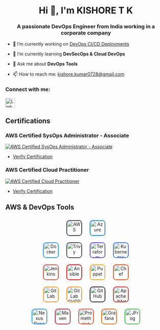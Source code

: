 <h1 align="center">Hi 👋, I'm KISHORE T K</h1>
<h3 align="center">A passionate DevOps Engineer from India working in a corporate company</h3>

- 🔭 I’m currently working on [DevOps CI/CD Deployments](https://github.com/kishoretk12)

- 🌱 I’m currently learning **DevSecOps & Cloud DevOps**

- 💬 Ask me about **DevOps Tools**

- 📫 How to reach me: [kishore.kumar0728@gmail.com](mailto:kishore.kumar0728@gmail.com)

<h3 align="left">Connect with me:</h3>
<p align="left">
  <a href="https://linkedin.com/in/kishore-tk" target="_blank"><img src="https://img.shields.io/badge/LinkedIn-0077B5?style=for-the-badge&logo=linkedin&logoColor=white" alt="LinkedIn" height="30" /></a>
</p>

## Certifications

### AWS Certified SysOps Administrator - Associate
[![AWS Certified SysOps Administrator - Associate](https://img.shields.io/badge/AWS%20Certified-SysOps%20Administrator-FF9900?style=for-the-badge&logo=amazon-aws&logoColor=white)](https://www.credly.com/badges/1853ae62-e0eb-4066-9a57-e3cd20978413/public_url)
- [Verify Certification](https://www.credly.com/badges/1853ae62-e0eb-4066-9a57-e3cd20978413/public_url)

### AWS Certified Cloud Practitioner
[![AWS Certified Cloud Practitioner](https://img.shields.io/badge/AWS%20Certified-Cloud%20Practitioner-FF9900?style=for-the-badge&logo=amazon-aws&logoColor=white)](https://www.credly.com/badges/6c50635f-103d-42cd-b60a-cf25877bedd8/linked_in_profile)
- [Verify Certification](https://www.credly.com/badges/6c50635f-103d-42cd-b60a-cf25877bedd8/linked_in_profile)


## AWS & DevOps Tools  

<div align="center">  
  <a href="https://aws.amazon.com/" target="_blank"><img style="margin: 10px; border: 2px solid #232F3E; border-radius: 10px;" src="https://img.shields.io/badge/AWS-232F3E?style=for-the-badge&logo=amazon-aws&logoColor=white" alt="AWS" height="45" /></a>  
  <a href="https://azure.microsoft.com/en-in/" target="_blank"><img style="margin: 10px; border: 2px solid #0089D6; border-radius: 10px;" src="https://img.shields.io/badge/Azure-0089D6?style=for-the-badge&logo=microsoft-azure&logoColor=white" alt="Azure" height="45" /></a>  
</div>

<div align="center">  
  <a href="https://www.docker.com/" target="_blank"><img style="margin: 10px; border: 2px solid #2496ED; border-radius: 10px;" src="https://img.shields.io/badge/Docker-2496ED?style=for-the-badge&logo=docker&logoColor=white" alt="Docker" height="45" /></a>  
  <a href="https://aquasecurity.github.io/trivy/" target="_blank"><img style="margin: 10px; border: 2px solid #383838; border-radius: 10px;" src="https://img.shields.io/badge/Trivy-383838?style=for-the-badge&logo=docker&logoColor=white" alt="Trivy" height="45" /></a>  
  <a href="https://www.terraform.io/" target="_blank"><img style="margin: 10px; border: 2px solid #623CE4; border-radius: 10px;" src="https://img.shields.io/badge/Terraform-623CE4?style=for-the-badge&logo=terraform&logoColor=white" alt="Terraform" height="45" /></a>  
  <a href="https://kubernetes.io/" target="_blank"><img style="margin: 10px; border: 2px solid #326CE5; border-radius: 10px;" src="https://img.shields.io/badge/Kubernetes-326CE5?style=for-the-badge&logo=kubernetes&logoColor=white" alt="Kubernetes" height="45" /></a>  
</div>

<div align="center">  
  <a href="https://www.jenkins.io/" target="_blank"><img style="margin: 10px; border: 2px solid #D24939; border-radius: 10px;" src="https://img.shields.io/badge/Jenkins-D24939?style=for-the-badge&logo=jenkins&logoColor=white" alt="Jenkins" height="45" /></a>  
  <a href="https://www.ansible.com/" target="_blank"><img style="margin: 10px; border: 2px solid #EE0000; border-radius: 10px;" src="https://img.shields.io/badge/Ansible-EE0000?style=for-the-badge&logo=ansible&logoColor=white" alt="Ansible" height="45" /></a>  
  <a href="https://www.puppet.com/" target="_blank"><img style="margin: 10px; border: 2px solid #FFAE1A; border-radius: 10px;" src="https://img.shields.io/badge/Puppet-FFAE1A?style=for-the-badge&logo=puppet&logoColor=white" alt="Puppet" height="45" /></a>  
  <a href="https://www.chef.io/" target="_blank"><img style="margin: 10px; border: 2px solid #FF4500; border-radius: 10px;" src="https://img.shields.io/badge/Chef-FF4500?style=for-the-badge&logo=chef&logoColor=white" alt="Chef" height="45" /></a>  
</div>

<div align="center">  
  <a href="https://www.gitlab.com/" target="_blank"><img style="margin: 10px; border: 2px solid #FCA121; border-radius: 10px;" src="https://img.shields.io/badge/GitLab-FCA121?style=for-the-badge&logo=gitlab&logoColor=white" alt="GitLab" height="45" /></a>  
  <a href="https://about.gitlab.com/" target="_blank"><img style="margin: 10px; border: 2px solid #FCA121; border-radius: 10px;" src="https://img.shields.io/badge/GitLab CI/CD-FCA121?style=for-the-badge&logo=gitlab&logoColor=white" alt="GitLab CI/CD" height="45" /></a>  
  <a href="https://www.github.com/" target="_blank"><img style="margin: 10px; border: 2px solid #181717; border-radius: 10px;" src="https://img.shields.io/badge/GitHub-181717?style=for-the-badge&logo=github&logoColor=white" alt="GitHub" height="45" /></a>  
  <a href="https://www.apache.org/jmeter/" target="_blank"><img style="margin: 10px; border: 2px solid #D22128; border-radius: 10px;" src="https://img.shields.io/badge/JMeter-D22128?style=for-the-badge&logo=apache-jmeter&logoColor=white" alt="Apache JMeter" height="45" /></a>  
</div>

<div align="center">  
  <a href="https://www.sonatype.com/products/repository-oss" target="_blank"><img style="margin: 10px; border: 2px solid #209CEE; border-radius: 10px;" src="https://img.shields.io/badge/Nexus-209CEE?style=for-the-badge&logo=nexus&logoColor=white" alt="Nexus Repository Manager" height="45" /></a>  
  <a href="https://maven.apache.org/" target="_blank"><img style="margin: 10px; border: 2px solid #C71A36; border-radius: 10px;" src="https://img.shields.io/badge/Maven-C71A36?style=for-the-badge&logo=apache-maven&logoColor=white" alt="Maven" height="45" /></a>  
  <a href="https://prometheus.io/" target="_blank"><img style="margin: 10px; border: 2px solid #E6522C; border-radius: 10px;" src="https://img.shields.io/badge/Prometheus-E6522C?style=for-the-badge&logo=prometheus&logoColor=white" alt="Prometheus" height="45" /></a> 
  <a href="https://grafana.com/" target="_blank"><img style="margin: 10px; border: 2px solid #F46800; border-radius: 10px;" src="https://img.shields.io/badge/Grafana-F46800?style=for-the-badge&logo=grafana&logoColor=white" alt="Grafana" height="45" /></a> 
  <a href="https://www.jfrog.com/" target="_blank"><img style="margin: 10px; border: 2px solid #41BF47; border-radius: 10px;" src="https://img.shields.io/badge/JFrog-41BF47?style=for-the-badge&logo=jfrog&logoColor=white" alt="JFrog" height="45" /></a>  
</div>

<br />
